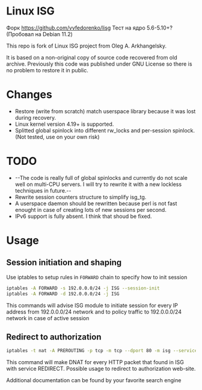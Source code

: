 # Linux ISG
Форк https://github.com/vvfedorenko/lisg
Тест на ядро 5.6-5.10+? (Пробовал на Debian 11.2)

This repo is fork of Linux ISG project from Oleg A. Arkhangelsky.

It is based on a non-original copy of source code recovered from old archive. Previously this code was published under GNU License so there is no problem to restore it in public.

# Changes
* Restore (write from scratch) match userspace library because it was lost during recovery.
* Linux kernel version 4.19+ is supported.
* Splitted global spinlock into different rw_locks and per-session spinlock. (Not tested, use on your own risk)

# TODO
* --The code is really full of global spinlocks and currently do not scale well on multi-CPU servers. I will try to rewrite it with a new lockless techniques in future.--
* Rewrite session counters structure to simplify isg_tg.
* A userspace daemon should be rewritten because perl is not fast enought in case of creating lots of new sessions per second.
* IPv6 support is fully absent. I think that shoud be fixed.

# Usage
## Session initiation and shaping
Use iptables to setup rules in `FORWARD` chain to specify how to init session
```bash
iptables -A FORWARD -s 192.0.0.0/24 -j ISG --session-init
iptables -A FORWARD -d 192.0.0.0/24 -j ISG
```
This commands will advise ISG module to initiate session for every IP address from 192.0.0.0/24 network and to policy traffic to 192.0.0.0/24 network in case of active session

## Redirect to authorization
```bash
iptables -t nat -A PREROUTING -p tcp -m tcp --dport 80 -m isg --service-name REDIRECT --j DNAT --to 192.0.0.1
```
This command will make DNAT for every HTTP packet that found in ISG with service REDIRECT. Possible usage to redirect to authorization web-site.

Additional documentation can be found by your favorite search engine
